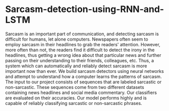 # Sarcasm-detection-using-RNN-and-LSTM

Sarcasm is an important part of communication, and detecting sarcasm is difficult for humans, let alone computers. 
Newspapers often seem to employ sarcasm in their headlines to grab the readers' attention. 
However, more often than not, the readers find it difficult to detect the irony in the headlines, 
thus getting a wrong idea about that particular news and further passing on their understanding to their friends, colleagues, etc. 
Thus, a system which can automatically and reliably detect sarcasm is more important now than ever.
We build sarcasm detectors using neural networks and attempt to understand how a computer learns the patterns of sarcasm. 
The input to our project consists of sequences that are labeled sarcastic or non-sarcastic. 
These sequences come from two different datasets containing news headlines and social media commentary. 
Our classifiers are evaluated on their accuracies. 
Our model performs highly and is capable of reliably classifying sarcastic or non-sarcastic phrases.
